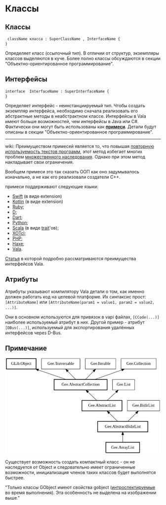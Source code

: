 # Классы

## Классы

```text
 className класса : SuperClassName , InterfaceName {
}
```

Определяет класс \(ссылочный тип\). В отличии от структур, экземпляры классов выделяются в куче. Более полно классы обсуждаются в секции "Объектно-ориентированное программирование".

## Интерфейсы

```text
interface  InterfaceName : SuperInterfaceName {
}
```

Определяет интерфейс - неинстанциируемый тип. Чтобы создать экземпляр интерфейса, необходимо сначала реализовать его абстрактные методы в неабстрактном классе. Интерфейсы в Vala имеют больше возможностей, чем интерфейсы в Java или C\#. Фактически они могут быть использованы как [**примеси**](https://ru.wikipedia.org/wiki/%D0%9F%D1%80%D0%B8%D0%BC%D0%B5%D1%81%D1%8C_%28%D0%BF%D1%80%D0%BE%D0%B3%D1%80%D0%B0%D0%BC%D0%BC%D0%B8%D1%80%D0%BE%D0%B2%D0%B0%D0%BD%D0%B8%D0%B5%29). Детали будут описаны в секции "Объектно-ориентированное программирование".

------------

wiki: Преимуществом примесей является то, что повышая [повторную используемость текстов программ](https://ru.wikipedia.org/wiki/%D0%9F%D0%BE%D0%B2%D1%82%D0%BE%D1%80%D0%BD%D0%BE%D0%B5_%D0%B8%D1%81%D0%BF%D0%BE%D0%BB%D1%8C%D0%B7%D0%BE%D0%B2%D0%B0%D0%BD%D0%B8%D0%B5_%D0%BA%D0%BE%D0%B4%D0%B0), этот метод избегает многих проблем [множественного наследования](https://ru.wikipedia.org/wiki/%D0%9C%D0%BD%D0%BE%D0%B6%D0%B5%D1%81%D1%82%D0%B2%D0%B5%D0%BD%D0%BD%D0%BE%D0%B5_%D0%BD%D0%B0%D1%81%D0%BB%D0%B5%D0%B4%D0%BE%D0%B2%D0%B0%D0%BD%D0%B8%D0%B5). Однако при этом метод накладывает свои ограничения.

Вообщем примеси это так сказать ООП как оно задумывалось изначально, а не как его реализовали создатели С++.

примеси поддерживают следующие языки:

* [Swift](https://ru.wikipedia.org/wiki/Swift_%28%D1%8F%D0%B7%D1%8B%D0%BA_%D0%BF%D1%80%D0%BE%D0%B3%D1%80%D0%B0%D0%BC%D0%BC%D0%B8%D1%80%D0%BE%D0%B2%D0%B0%D0%BD%D0%B8%D1%8F%29) \(в виде extension\)
* [Kotlin](https://ru.wikipedia.org/wiki/Kotlin) \(в виде extension\)
* [Ruby](https://ru.wikipedia.org/wiki/Ruby);
* [D](https://ru.wikipedia.org/wiki/D_%28%D1%8F%D0%B7%D1%8B%D0%BA_%D0%BF%D1%80%D0%BE%D0%B3%D1%80%D0%B0%D0%BC%D0%BC%D0%B8%D1%80%D0%BE%D0%B2%D0%B0%D0%BD%D0%B8%D1%8F%29);
* [Dart](https://ru.wikipedia.org/wiki/Dart);
* [Python](https://ru.wikipedia.org/wiki/Python);
* [Scala](https://ru.wikipedia.org/wiki/Scala_%28%D1%8F%D0%B7%D1%8B%D0%BA_%D0%BF%D1%80%D0%BE%D0%B3%D1%80%D0%B0%D0%BC%D0%BC%D0%B8%D1%80%D0%BE%D0%B2%D0%B0%D0%BD%D0%B8%D1%8F%29) \(в виде [trait](https://ru.wikipedia.org/wiki/Trait)'ов\);
* [XOTcl](https://ru.wikipedia.org/wiki/XOTcl);
* [PHP](https://ru.wikipedia.org/wiki/PHP);
* [Haxe](https://ru.wikipedia.org/wiki/Haxe);
* [Vala](https://ru.wikipedia.org/wiki/Vala).

[Статья](https://blogs.gnome.org/jnelson/2011/11/01/a-few-of-my-favorite-vala-things-interface/) в которой подробно рассматриваются преимущества интерфейсов Vala.

## Атрибуты

Атрибуты указывают компилятору Vala детали о том, как именно должен работать код на целевой платформе. Их синтаксис прост: `[AttributeName]` или `[AttributeName(param1 = value1, param2 = value2, ...)]`.

Они в основном используются для привязок в vapi файлах, `[CCode(...)]` наиболее используемый атрибут в них. Другой пример - атрибут `[DBus(...)]`, используемый для экспортирования удалённых интерфейсов через D-Bus.

## Примечание

![](../.gitbook/assets/image%20%2810%29.png)

Существует возможность создать компактный класс - он не наследуется от Object и следовательно имеет ограниченные возможности, инициализация членов таких классов будет выполнятся быстрее.

"Только классы GObject имеют свойства gobject \([интроспектируемые](https://ru.wikipedia.org/wiki/%D0%98%D0%BD%D1%82%D1%80%D0%BE%D1%81%D0%BF%D0%B5%D0%BA%D1%86%D0%B8%D1%8F_%28%D0%BF%D1%80%D0%BE%D0%B3%D1%80%D0%B0%D0%BC%D0%BC%D0%B8%D1%80%D0%BE%D0%B2%D0%B0%D0%BD%D0%B8%D0%B5%29) во время выполнения\). Эта особенность не выделена на изображении выше."

  


